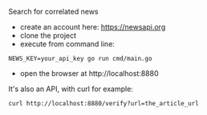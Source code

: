 Search for correlated news

- create an account here: https://newsapi.org
- clone the project
- execute from command line:

`NEWS_KEY=your_api_key go run cmd/main.go`

- open the browser at http://localhost:8880

It's also an API, with curl for example:

`curl http://localhost:8880/verify?url=the_article_url`

